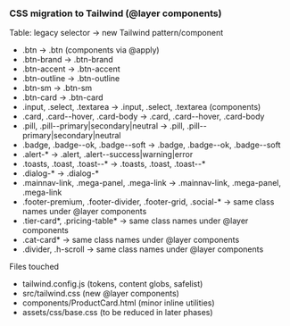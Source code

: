 ### CSS migration to Tailwind (@layer components)

Table: legacy selector → new Tailwind pattern/component

- .btn → .btn (components via @apply)
- .btn-brand → .btn-brand
- .btn-accent → .btn-accent
- .btn-outline → .btn-outline
- .btn-sm → .btn-sm
- .btn-card → .btn-card
- .input, .select, .textarea → .input, .select, .textarea (components)
- .card, .card--hover, .card-body → .card, .card--hover, .card-body
- .pill, .pill--primary|secondary|neutral → .pill, .pill--primary|secondary|neutral
- .badge, .badge--ok, .badge--soft → .badge, .badge--ok, .badge--soft
- .alert-* → .alert, .alert--success|warning|error
- .toasts, .toast, .toast--* → .toasts, .toast, .toast--*
- .dialog-* → .dialog-*
- .mainnav-link, .mega-panel, .mega-link → .mainnav-link, .mega-panel, .mega-link
- .footer-premium, .footer-divider, .footer-grid, .social-* → same class names under @layer components
- .tier-card*, .pricing-table* → same class names under @layer components
- .cat-card* → same class names under @layer components
- .divider, .h-scroll → same class names under @layer components

Files touched
- tailwind.config.js (tokens, content globs, safelist)
- src/tailwind.css (new @layer components)
- components/ProductCard.html (minor inline utilities)
- assets/css/base.css (to be reduced in later phases)


